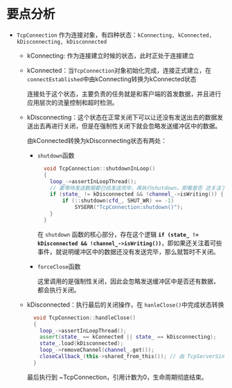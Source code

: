 # 要点分析

- `TcpConnection` 作为连接对象，有四种状态：`kConnecting, kConnected, kDisconnecting, kDisconnected`
  - kConnecting: 作为连接建立时候的状态，此时正处于连接建立
  - kConnected：当`TcpConnection`对象初始化完成，连接正式建立，在`connectEstablished`中由kConnecting转换为kConnected状态

    连接处于这个状态，主要负责的任务就是和客户端的首发数据，并且进行应用层次的流量控制和超时检测。
  - kDisconnecting：这个状态在正常关闭下可以让还没有发送出去的数据发送出去再进行关闭，但是在强制性关闭下就会忽略发送缓冲区中的数据。

    由kConnected转换为kDisconnecting状态有两处：
    + `shutdown`函数
      ```cpp
        void TcpConnection::shutdownInLoop()
        {
          loop_->assertInLoopThread();
          // 要等待发送数据都已经发送完毕，再执行shutdown，即看是否 还关注了可写事件
          if (state_ != kDisconnected && !channel_->isWriting()) {
              if (::shutdown(cfd_, SHUT_WR) == -1)
                  SYSERR("TcpConnection:shutdown()");
          }
        }
      ```
      在 `shutdown` 函数的核心部分，存在这个逻辑 **`if (state_ != kDisconnected && !channel_->isWriting())`**，即如果还关注着可些事件，就说明缓冲区中的数据还没有发送完毕，那么就暂时不关闭。
    + `forceClose`函数

      这里调用的是强制性关闭，因此会忽略发送缓冲区中是否还有数据，都会执行关闭。 
  - kDisconnected：执行最后的关闭操作，在 `hanleClose()`中完成状态转换
    ```cpp
      void TcpConnection::handleClose()
      {
        loop_->assertInLoopThread();
        assert(state_ == kConnected || state_ == kDisconnecting);
        state_.load(kDisconnected);
        loop_->removeChannel(channel_.get());
        closeCallback_(this->shared_from_this()); // 由 TcpServerSingle 设置，是为了销毁在 TcpServerSingle 在一个引用
      }
    ```
    
    最后执行到 ~TcpConnection，引用计数为0，生命周期彻底结束。
    